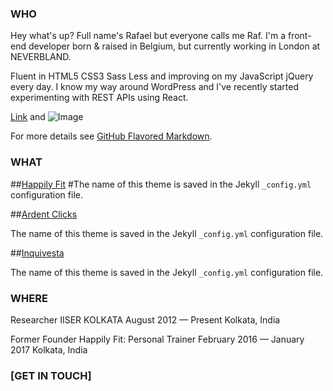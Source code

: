 [//]: # (This may be the most platform independent comment)

<!---
your comment goes here
and here

You can use the [editor on GitHub](https://github.com/PrasoonShandilya/prasoonshandilya.github.io/edit/master/index.md) to maintain and preview the content for your website in Markdown files.
-->

### WHO

Hey what's up? Full name's Rafael but everyone calls me Raf. I'm a front-end developer born & raised in Belgium, but currently working in London at NEVERBLAND.

Fluent in HTML5 CSS3 Sass Less and improving on my JavaScript jQuery every day. I know my way around WordPress and I've recently started experimenting with REST APIs using React.

[Link](url) and ![Image](src)




For more details see [GitHub Flavored Markdown](https://guides.github.com/features/mastering-markdown/).

### WHAT

##[Happily Fit](https://github.com/PrasoonShandilya/prasoonshandilya.github.io/settings)
#The name of this theme is saved in the Jekyll `_config.yml` configuration file.

##[Ardent Clicks](https://github.com/PrasoonShandilya/prasoonshandilya.github.io/settings)

The name of this theme is saved in the Jekyll `_config.yml` configuration file.

##[Inquivesta](https://github.com/PrasoonShandilya/prasoonshandilya.github.io/settings)

The name of this theme is saved in the Jekyll `_config.yml` configuration file.

### WHERE

Researcher
IISER KOLKATA
August 2012 — Present
Kolkata, India

Former Founder
Happily Fit: Personal Trainer
February 2016 — January 2017
Kolkata, India

### [GET IN TOUCH]
